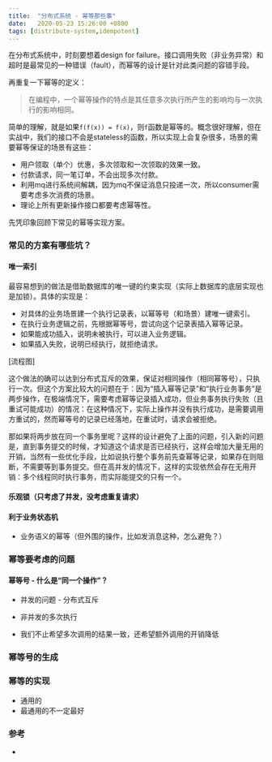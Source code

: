 ```yaml
---
title:  "分布式系统 - 幂等那些事"
date:   2020-05-23 15:26:00 +0800
tags: [distribute-system,idempotent]
---
```


在分布式系统中，时刻要想着design for failure。接口调用失败（非业务异常）和超时是最常见的一种错误（fault），而幂等的设计是针对此类问题的容错手段。

再重复一下幂等的定义：

> 在编程中，一个幂等操作的特点是其任意多次执行所产生的影响均与一次执行的影响相同。

简单的理解，就是如果`f(f(x)) = f(x)`，则`f`函数是幂等的。概念很好理解，但在实战中，我们的接口不会是stateless的函数，所以实现上会复杂很多，场景的需要幂等保证的场景有这些：

- 用户领取（单个）优惠，多次领取和一次领取的效果一致。
- 付款请求，同一笔订单，不会出现多次付款。
- 利用mq进行系统间解耦，因为mq不保证消息只投递一次，所以consumer需要考虑多次消费的场景。
- 理论上所有更新操作接口都要考虑幂等性。

先凭印象回顾下常见的幂等实现方案。

### 常见的方案有哪些坑？

#### 唯一索引

最容易想到的做法是借助数据库的唯一键的约束实现（实际上数据库的底层实现也是加锁）。具体的实现是：

- 对具体的业务场景建一个执行记录表，以幂等号（和场景）建唯一键索引。
- 在执行业务逻辑之前，先根据幂等号，尝试向这个记录表插入幂等记录。
- 如果能成功插入，说明未被执行，可以进入业务逻辑。
- 如果插入失败，说明已经执行，就拒绝请求。

[流程图]

这个做法的确可以达到分布式互斥的效果，保证对相同操作（相同幂等号），只执行一次。但这个方案比较大的问题在于：因为“插入幂等记录”和“执行业务事务”是两步操作，在极端情况下，需要考虑幂等记录插入成功，但业务事务执行失败（且重试可能成功）的情况：在这种情况下，实际上操作并没有执行成功，是需要调用方重试的，然而幂等号的记录已经落地，在重试时，请求会被拒绝。

那如果将两步放在同一个事务里呢？这样的设计避免了上面的问题，引入新的问题是，直到事务提交的时候，才知道这个请求是否已经执行，这样会增加大量无用的开销，当然有一些优化手段，比如说执行整个事务前先查幂等记录，如果存在则阻断，不需要等到事务提交。但在高并发的情况下，这样的实现依然会存在无用开销：多个线程同时执行事务，而实际能提交的只有一个。

#### 乐观锁（只考虑了并发，没考虑重复请求）



#### 利于业务状态机

- 业务语义的幂等（但外围的操作，比如发消息这种，怎么避免？）







### 幂等要考虑的问题



#### 幂等号 - 什么是“同一个操作”？


- 并发的问题 - 分布式互斥
- 非并发的多次执行

- 我们不止希望多次调用的结果一致，还希望额外调用的开销降低

### 幂等号的生成

### 幂等的实现

- 通用的
- 最通用的不一定最好

### 参考

-
